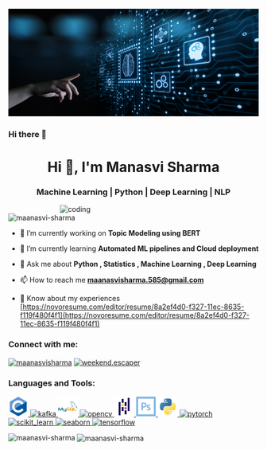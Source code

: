 ![logo](https://github.com/Maanasvi-Sharma/Maanasvi-Sharma/blob/main/download.png)

### Hi there 👋

<h1 align="center">Hi 👋, I'm Manasvi Sharma</h1>
<h3 align="center">Machine Learning | Python | Deep Learning | NLP</h3>

<img align="right" alt="coding" width="400" src="https://media.tenor.com/CigpzapemsoAAAAi/hi-robot.gif">

<p align="left"> <img src="https://komarev.com/ghpvc/?username=maanasvi-sharma&label=Profile%20views&color=0e75b6&style=flat" alt="maanasvi-sharma" /> </p>

- 🔭 I’m currently working on **Topic Modeling using BERT**

- 🌱 I’m currently learning **Automated ML pipelines and Cloud deployment**

- 💬 Ask me about **Python , Statistics , Machine Learning , Deep Learning**

- 📫 How to reach me **maanasvisharma.585@gmail.com**

- 📄 Know about my experiences [https://novoresume.com/editor/resume/8a2ef4d0-f327-11ec-8635-f119f480f4f1](https://novoresume.com/editor/resume/8a2ef4d0-f327-11ec-8635-f119f480f4f1)

<h3 align="left">Connect with me:</h3>
<p align="left">
<a href="https://linkedin.com/in/maanasvisharma" target="blank"><img align="center" src="https://raw.githubusercontent.com/rahuldkjain/github-profile-readme-generator/master/src/images/icons/Social/linked-in-alt.svg" alt="maanasvisharma" height="30" width="40" /></a>
<a href="https://instagram.com/weekend.escaper" target="blank"><img align="center" src="https://raw.githubusercontent.com/rahuldkjain/github-profile-readme-generator/master/src/images/icons/Social/instagram.svg" alt="weekend.escaper" height="30" width="40" /></a>
</p>

<h3 align="left">Languages and Tools:</h3>
<p align="left"> <a href="https://www.cprogramming.com/" target="_blank" rel="noreferrer"> <img src="https://raw.githubusercontent.com/devicons/devicon/master/icons/c/c-original.svg" alt="c" width="40" height="40"/> </a> <a href="https://kafka.apache.org/" target="_blank" rel="noreferrer"> <img src="https://www.vectorlogo.zone/logos/apache_kafka/apache_kafka-icon.svg" alt="kafka" width="40" height="40"/> </a> <a href="https://www.mysql.com/" target="_blank" rel="noreferrer"> <img src="https://raw.githubusercontent.com/devicons/devicon/master/icons/mysql/mysql-original-wordmark.svg" alt="mysql" width="40" height="40"/> </a> <a href="https://opencv.org/" target="_blank" rel="noreferrer"> <img src="https://www.vectorlogo.zone/logos/opencv/opencv-icon.svg" alt="opencv" width="40" height="40"/> </a> <a href="https://pandas.pydata.org/" target="_blank" rel="noreferrer"> <img src="https://raw.githubusercontent.com/devicons/devicon/2ae2a900d2f041da66e950e4d48052658d850630/icons/pandas/pandas-original.svg" alt="pandas" width="40" height="40"/> </a> <a href="https://www.photoshop.com/en" target="_blank" rel="noreferrer"> <img src="https://raw.githubusercontent.com/devicons/devicon/master/icons/photoshop/photoshop-line.svg" alt="photoshop" width="40" height="40"/> </a> <a href="https://www.python.org" target="_blank" rel="noreferrer"> <img src="https://raw.githubusercontent.com/devicons/devicon/master/icons/python/python-original.svg" alt="python" width="40" height="40"/> </a> <a href="https://pytorch.org/" target="_blank" rel="noreferrer"> <img src="https://www.vectorlogo.zone/logos/pytorch/pytorch-icon.svg" alt="pytorch" width="40" height="40"/> </a> <a href="https://scikit-learn.org/" target="_blank" rel="noreferrer"> <img src="https://upload.wikimedia.org/wikipedia/commons/0/05/Scikit_learn_logo_small.svg" alt="scikit_learn" width="40" height="40"/> </a> <a href="https://seaborn.pydata.org/" target="_blank" rel="noreferrer"> <img src="https://seaborn.pydata.org/_images/logo-mark-lightbg.svg" alt="seaborn" width="40" height="40"/> </a> <a href="https://www.tensorflow.org" target="_blank" rel="noreferrer"> <img src="https://www.vectorlogo.zone/logos/tensorflow/tensorflow-icon.svg" alt="tensorflow" width="40" height="40"/> </a> </p>

<p><img align="left" src="https://github-readme-stats.vercel.app/api/top-langs?username=maanasvi-sharma&show_icons=true&locale=en&layout=compact" alt="maanasvi-sharma" /></p>

<p>&nbsp;<img align="center" src="https://github-readme-stats.vercel.app/api?username=maanasvi-sharma&show_icons=true&locale=en" alt="maanasvi-sharma" /></p>
